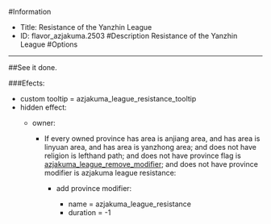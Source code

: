 #Information
 - Title: Resistance of the Yanzhin League
 - ID: flavor_azjakuma.2503
#Description
Resistance of the Yanzhin League
#Options

___
##See it done.

###Efects:<ul><li>custom tooltip = azjakuma_league_resistance_tooltip</li><li>hidden effect:</li><ul><li>owner:</li><ul><li>If every owned province has area is anjiang area, and has area is linyuan area, and has area is yanzhong area; and does not have religion is lefthand path; and does not have province flag is [azjakuma_league_remove_modifier](../flags/azjakuma_league_remove_modifier.md); and does not have province modifier is azjakuma league resistance:</li><ul><li>add province modifier:</li><ul><li>name = azjakuma_league_resistance</li><li>duration = -1</li></ul></ul></ul></ul></ul>
